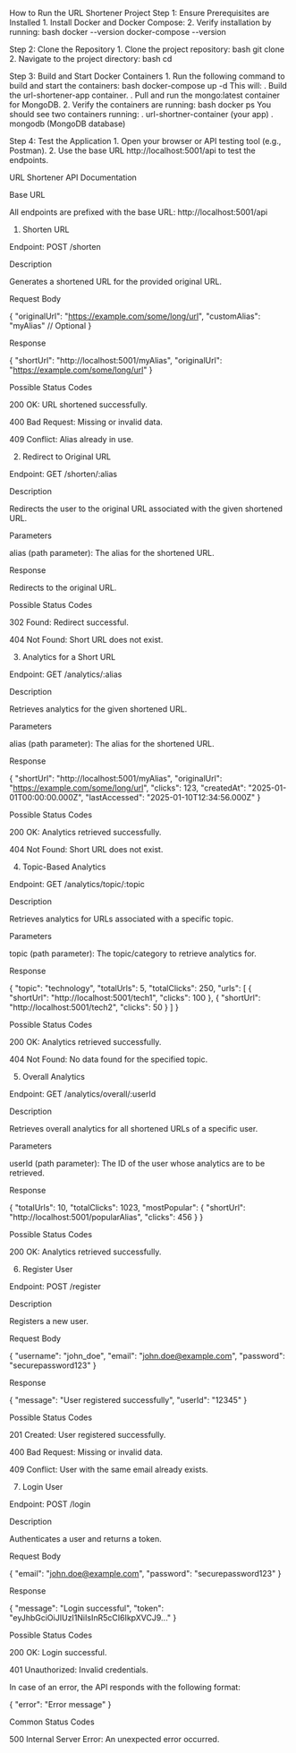 How to Run the URL Shortener Project
Step 1: Ensure Prerequisites are Installed
    1. Install Docker and Docker Compose:
    2. Verify installation by running:
         bash
        docker --version
        docker-compose --version
    
Step 2: Clone the Repository
    1. Clone the project repository:
          bash git clone <repository-url>
    2. Navigate to the project directory:
          bash cd <project-folder-name>

Step 3: Build and Start Docker Containers
        1. Run the following command to build and start the containers:
              bash docker-compose up -d
               This will:
                . Build the url-shortener-app container.
                . Pull and run the mongo:latest container for MongoDB.
      2. Verify the containers are running:
              bash docker ps
              You should see two containers running:
                  . url-shortner-container (your app)
                  . mongodb (MongoDB database)

Step 4: Test the Application
       1. Open your browser or API testing tool (e.g., Postman).
       2. Use the base URL http://localhost:5001/api to test the endpoints.


URL Shortener API Documentation

Base URL

All endpoints are prefixed with the base URL: http://localhost:5001/api

1. Shorten URL

Endpoint: POST /shorten

Description

Generates a shortened URL for the provided original URL.

Request Body

{
  "originalUrl": "https://example.com/some/long/url",
  "customAlias": "myAlias"  // Optional
}

Response

{
  "shortUrl": "http://localhost:5001/myAlias",
  "originalUrl": "https://example.com/some/long/url"
}

Possible Status Codes

200 OK: URL shortened successfully.

400 Bad Request: Missing or invalid data.

409 Conflict: Alias already in use.

2. Redirect to Original URL

Endpoint: GET /shorten/:alias

Description

Redirects the user to the original URL associated with the given shortened URL.

Parameters

alias (path parameter): The alias for the shortened URL.

Response

Redirects to the original URL.

Possible Status Codes

302 Found: Redirect successful.

404 Not Found: Short URL does not exist.

3. Analytics for a Short URL

Endpoint: GET /analytics/:alias

Description

Retrieves analytics for the given shortened URL.

Parameters

alias (path parameter): The alias for the shortened URL.

Response

{
  "shortUrl": "http://localhost:5001/myAlias",
  "originalUrl": "https://example.com/some/long/url",
  "clicks": 123,
  "createdAt": "2025-01-01T00:00:00.000Z",
  "lastAccessed": "2025-01-10T12:34:56.000Z"
}

Possible Status Codes

200 OK: Analytics retrieved successfully.

404 Not Found: Short URL does not exist.

4. Topic-Based Analytics

Endpoint: GET /analytics/topic/:topic

Description

Retrieves analytics for URLs associated with a specific topic.

Parameters

topic (path parameter): The topic/category to retrieve analytics for.

Response

{
  "topic": "technology",
  "totalUrls": 5,
  "totalClicks": 250,
  "urls": [
    {
      "shortUrl": "http://localhost:5001/tech1",
      "clicks": 100
    },
    {
      "shortUrl": "http://localhost:5001/tech2",
      "clicks": 50
    }
  ]
}

Possible Status Codes

200 OK: Analytics retrieved successfully.

404 Not Found: No data found for the specified topic.

5. Overall Analytics

Endpoint: GET /analytics/overall/:userId

Description

Retrieves overall analytics for all shortened URLs of a specific user.

Parameters

userId (path parameter): The ID of the user whose analytics are to be retrieved.

Response

{
  "totalUrls": 10,
  "totalClicks": 1023,
  "mostPopular": {
    "shortUrl": "http://localhost:5001/popularAlias",
    "clicks": 456
  }
}

Possible Status Codes

200 OK: Analytics retrieved successfully.

6. Register User

Endpoint: POST /register

Description

Registers a new user.

Request Body

{
  "username": "john_doe",
  "email": "john.doe@example.com",
  "password": "securepassword123"
}

Response

{
  "message": "User registered successfully",
  "userId": "12345"
}

Possible Status Codes

201 Created: User registered successfully.

400 Bad Request: Missing or invalid data.

409 Conflict: User with the same email already exists.

7. Login User

Endpoint: POST /login

Description

Authenticates a user and returns a token.

Request Body

{
  "email": "john.doe@example.com",
  "password": "securepassword123"
}

Response

{
  "message": "Login successful",
  "token": "eyJhbGciOiJIUzI1NiIsInR5cCI6IkpXVCJ9..."
}

Possible Status Codes

200 OK: Login successful.

401 Unauthorized: Invalid credentials.

In case of an error, the API responds with the following format:

{
  "error": "Error message"
}

Common Status Codes

500 Internal Server Error: An unexpected error occurred.

